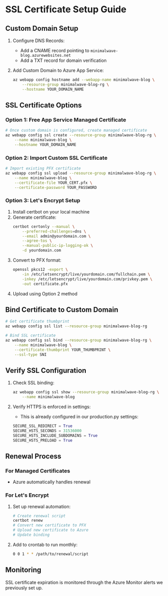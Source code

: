 # SSL Certificate Setup Guide

## Custom Domain Setup

1. Configure DNS Records:
   - Add a CNAME record pointing to `minimalwave-blog.azurewebsites.net`
   - Add a TXT record for domain verification

2. Add Custom Domain to Azure App Service:
   ```bash
   az webapp config hostname add --webapp-name minimalwave-blog \
       --resource-group minimalwave-blog-rg \
       --hostname YOUR_DOMAIN_NAME
   ```

## SSL Certificate Options

### Option 1: Free App Service Managed Certificate
```bash
# Once custom domain is configured, create managed certificate
az webapp config ssl create --resource-group minimalwave-blog-rg \
    --name minimalwave-blog \
    --hostname YOUR_DOMAIN_NAME
```

### Option 2: Import Custom SSL Certificate
```bash
# Import existing PFX certificate
az webapp config ssl upload --resource-group minimalwave-blog-rg \
    --name minimalwave-blog \
    --certificate-file YOUR_CERT.pfx \
    --certificate-password YOUR_PASSWORD
```

### Option 3: Let's Encrypt Setup
1. Install certbot on your local machine
2. Generate certificate:
   ```bash
   certbot certonly --manual \
       --preferred-challenges=dns \
       --email admin@yourdomain.com \
       --agree-tos \
       --manual-public-ip-logging-ok \
       -d yourdomain.com
   ```
3. Convert to PFX format:
   ```bash
   openssl pkcs12 -export \
       -in /etc/letsencrypt/live/yourdomain.com/fullchain.pem \
       -inkey /etc/letsencrypt/live/yourdomain.com/privkey.pem \
       -out certificate.pfx
   ```
4. Upload using Option 2 method

## Bind Certificate to Custom Domain
```bash
# Get certificate thumbprint
az webapp config ssl list --resource-group minimalwave-blog-rg

# Bind SSL certificate
az webapp config ssl bind --resource-group minimalwave-blog-rg \
    --name minimalwave-blog \
    --certificate-thumbprint YOUR_THUMBPRINT \
    --ssl-type SNI
```

## Verify SSL Configuration
1. Check SSL binding:
   ```bash
   az webapp config ssl show --resource-group minimalwave-blog-rg \
       --name minimalwave-blog
   ```

2. Verify HTTPS is enforced in settings:
   - This is already configured in our production.py settings:
   ```python
   SECURE_SSL_REDIRECT = True
   SECURE_HSTS_SECONDS = 31536000
   SECURE_HSTS_INCLUDE_SUBDOMAINS = True
   SECURE_HSTS_PRELOAD = True
   ```

## Renewal Process

### For Managed Certificates
- Azure automatically handles renewal

### For Let's Encrypt
1. Set up renewal automation:
   ```bash
   # Create renewal script
   certbot renew
   # Convert new certificate to PFX
   # Upload new certificate to Azure
   # Update binding
   ```
2. Add to crontab to run monthly:
   ```bash
   0 0 1 * * /path/to/renewal/script
   ```

## Monitoring
SSL certificate expiration is monitored through the Azure Monitor alerts we previously set up.
